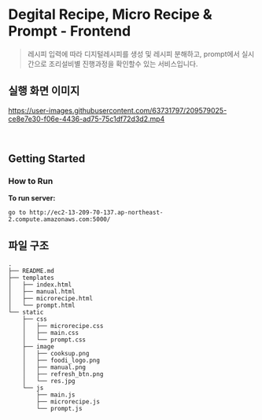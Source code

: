 # Degital Recipe, Micro Recipe & Prompt - Frontend

> 레시피 입력에 따라 디지털레시피를 생성 및 레시피 분해하고, prompt에서 실시간으로 조리설비별 진행과정을 확인할수 있는 서비스입니다.

## 실행 화면 이미지

https://user-images.githubusercontent.com/63731797/209579025-ce8e7e30-f06e-4436-ad75-75c1df72d3d2.mp4

<br />

## Getting Started

### How to Run

**To run server:**

```shell script
go to http://ec2-13-209-70-137.ap-northeast-2.compute.amazonaws.com:5000/
```


## 파일 구조

```
.
├── README.md
├── templates
│   ├── index.html
│   ├── manual.html
│   ├── microrecipe.html
│   └── prompt.html
└── static
    ├── css
    │   ├── microrecipe.css
    │   ├── main.css
    │   └── prompt.css
    ├── image
    │   ├── cooksup.png
    │   ├── foodi_logo.png
    │   ├── manual.png
    │   ├── refresh_btn.png
    │   └── res.jpg
    └── js
        ├── main.js
        ├── microrecipe.js
        └── prompt.js

```
